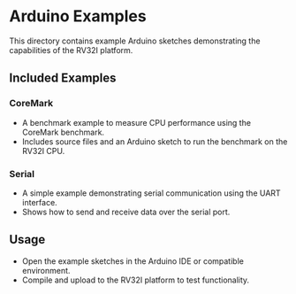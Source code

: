 # Arduino Examples

This directory contains example Arduino sketches demonstrating the capabilities of the RV32I platform.

## Included Examples

### CoreMark
- A benchmark example to measure CPU performance using the CoreMark benchmark.
- Includes source files and an Arduino sketch to run the benchmark on the RV32I CPU.

### Serial
- A simple example demonstrating serial communication using the UART interface.
- Shows how to send and receive data over the serial port.

## Usage
- Open the example sketches in the Arduino IDE or compatible environment.
- Compile and upload to the RV32I platform to test functionality.
